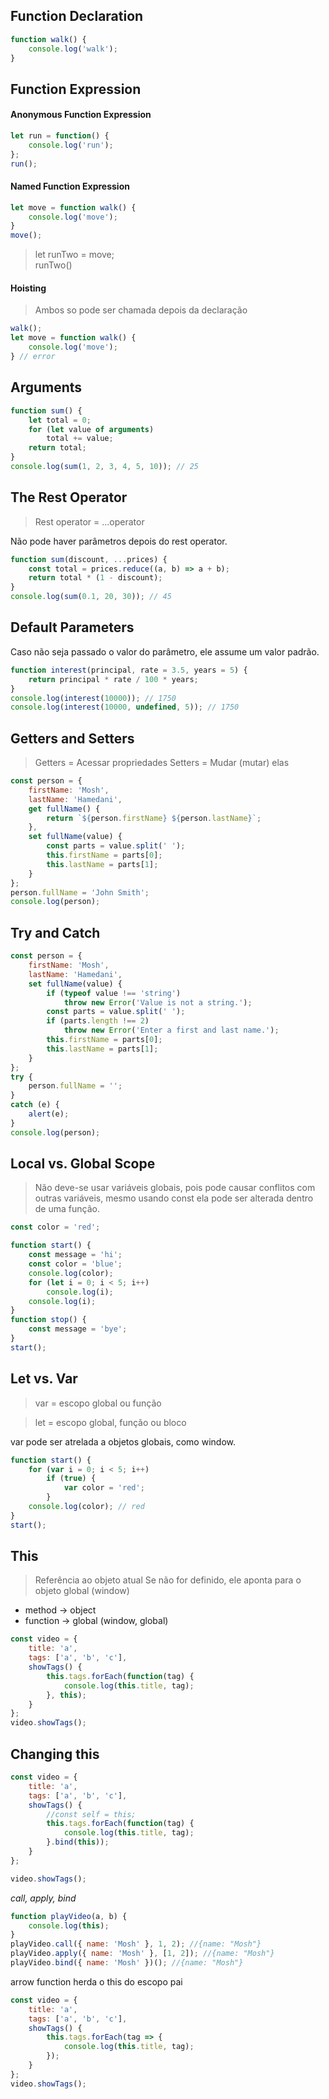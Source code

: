 ## Function Declaration
```javascript
function walk() {
    console.log('walk');
}
```
## Function Expression
#### Anonymous Function Expression

```javascript
let run = function() {
    console.log('run');
};
run();
```
#### Named Function Expression
```javascript
let move = function walk() {
    console.log('move');
}
move();
```
> let runTwo = move;   
runTwo()
#### Hoisting
> Ambos so pode ser chamada depois da declaração


```javascript
walk();
let move = function walk() {
    console.log('move');
} // error
```

## Arguments
```javascript
function sum() {
    let total = 0;
    for (let value of arguments)
        total += value;
    return total;
}
console.log(sum(1, 2, 3, 4, 5, 10)); // 25
```

## The Rest Operator
> Rest operator = ...operator

Não pode haver parâmetros depois do rest operator.

```javascript
function sum(discount, ...prices) {
    const total = prices.reduce((a, b) => a + b);
    return total * (1 - discount);
}
console.log(sum(0.1, 20, 30)); // 45
```

## Default Parameters
Caso não seja passado o valor do parâmetro, ele assume um valor padrão.
```javascript
function interest(principal, rate = 3.5, years = 5) {
    return principal * rate / 100 * years;
}
console.log(interest(10000)); // 1750
console.log(interest(10000, undefined, 5)); // 1750
```

## Getters and Setters
> Getters = Acessar propriedades
> Setters = Mudar (mutar) elas
```javascript
const person = {
    firstName: 'Mosh',
    lastName: 'Hamedani',
    get fullName() {
        return `${person.firstName} ${person.lastName}`;
    },
    set fullName(value) {
        const parts = value.split(' ');
        this.firstName = parts[0];
        this.lastName = parts[1];
    }
};
person.fullName = 'John Smith';
console.log(person);
```

## Try and Catch
```javascript
const person = {
    firstName: 'Mosh',
    lastName: 'Hamedani',
    set fullName(value) {
        if (typeof value !== 'string')
            throw new Error('Value is not a string.');
        const parts = value.split(' ');
        if (parts.length !== 2)
            throw new Error('Enter a first and last name.');
        this.firstName = parts[0];
        this.lastName = parts[1];
    }
};
try {
    person.fullName = '';
}
catch (e) {
    alert(e);
}
console.log(person);
```

## Local vs. Global Scope
> Não deve-se usar variáveis globais, pois pode causar conflitos com outras variáveis, mesmo usando const ela pode ser alterada dentro de uma função.
```javascript
const color = 'red';

function start() {
    const message = 'hi';
    const color = 'blue';
    console.log(color);
    for (let i = 0; i < 5; i++)
        console.log(i);
    console.log(i);
}
function stop() {
    const message = 'bye';
}
start();
```

## Let vs. Var
> var = escopo global ou função

> let = escopo global, função ou bloco

var pode ser atrelada a objetos globais, como window.
```javascript
function start() {
    for (var i = 0; i < 5; i++)
        if (true) {
            var color = 'red';
        }
    console.log(color); // red
}
start();
```

## This
> Referência ao objeto atual
> Se não for definido, ele aponta para o objeto global (window)
- method -> object
- function -> global (window, global)
```javascript
const video = {
    title: 'a',
    tags: ['a', 'b', 'c'],
    showTags() {
        this.tags.forEach(function(tag) {
            console.log(this.title, tag);
        }, this);
    }
};
video.showTags();
```

## Changing this
```javascript
const video = {
    title: 'a',
    tags: ['a', 'b', 'c'],
    showTags() {
        //const self = this;
        this.tags.forEach(function(tag) {
            console.log(this.title, tag);
        }.bind(this));
    }
};

video.showTags();
```
*call, apply, bind*
```javascript
function playVideo(a, b) {
    console.log(this);
}
playVideo.call({ name: 'Mosh' }, 1, 2); //{name: "Mosh"}
playVideo.apply({ name: 'Mosh' }, [1, 2]); //{name: "Mosh"}
playVideo.bind({ name: 'Mosh' })(); //{name: "Mosh"}
```
arrow function herda o this do escopo pai
```javascript
const video = {
    title: 'a',
    tags: ['a', 'b', 'c'],
    showTags() {
        this.tags.forEach(tag => {
            console.log(this.title, tag);
        });
    }
};
video.showTags();
```